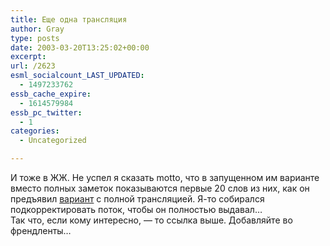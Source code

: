 ```yaml
---
title: Еще одна трансляция
author: Gray
type: posts
date: 2003-03-20T13:25:02+00:00
excerpt:
url: /2623
esml_socialcount_LAST_UPDATED:
  - 1497233762
essb_cache_expire:
  - 1614579984
essb_pc_twitter:
  - 1
categories:
  - Uncategorized

---
```








И тоже в ЖЖ. Не успел я сказать motto, что в запущенном им варианте вместо полных заметок показываются первые 20 слов из них, как он предъявил <a href="http://www.livejournal.com/users/gray_ru_fullblg/" target="_blank">вариант</a> с полной трансляцией. Я-то собирался подкорректировать поток, чтобы он полностью выдавал&#8230;  
Так что, если кому интересно, &#8212; то ссылка выше. Добавляйте во френдленты&#8230;